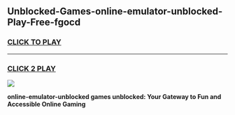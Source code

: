 
## Unblocked-Games-online-emulator-unblocked-Play-Free-fgocd
<h3>
<a href="https://premium76.site?title=online-emulator-unblocked&ref=23A">CLICK TO PLAY</a></h3>
<hr>

<h3>
<a href="https://premium76.site?title=online-emulator-unblocked&ref=23A">CLICK 2 PLAY</a>
  
</h3>

<a href="https://premium76.site?title=online-emulator-unblocked&ref=23A"><img src="https://clearcache.store/games.png"></a>


**online-emulator-unblocked games unblocked: Your Gateway to Fun and Accessible Online Gaming**
